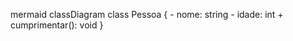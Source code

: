 mermaid
classDiagram
  class Pessoa {
    - nome: string
    - idade: int
    + cumprimentar(): void
  }

